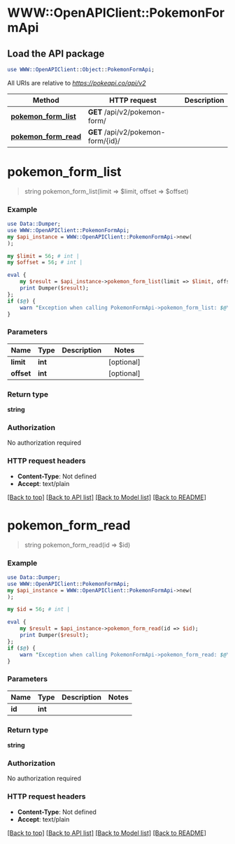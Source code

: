 # WWW::OpenAPIClient::PokemonFormApi

## Load the API package
```perl
use WWW::OpenAPIClient::Object::PokemonFormApi;
```

All URIs are relative to *https://pokeapi.co/api/v2*

Method | HTTP request | Description
------------- | ------------- | -------------
[**pokemon_form_list**](PokemonFormApi.md#pokemon_form_list) | **GET** /api/v2/pokemon-form/ | 
[**pokemon_form_read**](PokemonFormApi.md#pokemon_form_read) | **GET** /api/v2/pokemon-form/{id}/ | 


# **pokemon_form_list**
> string pokemon_form_list(limit => $limit, offset => $offset)



### Example
```perl
use Data::Dumper;
use WWW::OpenAPIClient::PokemonFormApi;
my $api_instance = WWW::OpenAPIClient::PokemonFormApi->new(
);

my $limit = 56; # int | 
my $offset = 56; # int | 

eval {
    my $result = $api_instance->pokemon_form_list(limit => $limit, offset => $offset);
    print Dumper($result);
};
if ($@) {
    warn "Exception when calling PokemonFormApi->pokemon_form_list: $@\n";
}
```

### Parameters

Name | Type | Description  | Notes
------------- | ------------- | ------------- | -------------
 **limit** | **int**|  | [optional] 
 **offset** | **int**|  | [optional] 

### Return type

**string**

### Authorization

No authorization required

### HTTP request headers

 - **Content-Type**: Not defined
 - **Accept**: text/plain

[[Back to top]](#) [[Back to API list]](../README.md#documentation-for-api-endpoints) [[Back to Model list]](../README.md#documentation-for-models) [[Back to README]](../README.md)

# **pokemon_form_read**
> string pokemon_form_read(id => $id)



### Example
```perl
use Data::Dumper;
use WWW::OpenAPIClient::PokemonFormApi;
my $api_instance = WWW::OpenAPIClient::PokemonFormApi->new(
);

my $id = 56; # int | 

eval {
    my $result = $api_instance->pokemon_form_read(id => $id);
    print Dumper($result);
};
if ($@) {
    warn "Exception when calling PokemonFormApi->pokemon_form_read: $@\n";
}
```

### Parameters

Name | Type | Description  | Notes
------------- | ------------- | ------------- | -------------
 **id** | **int**|  | 

### Return type

**string**

### Authorization

No authorization required

### HTTP request headers

 - **Content-Type**: Not defined
 - **Accept**: text/plain

[[Back to top]](#) [[Back to API list]](../README.md#documentation-for-api-endpoints) [[Back to Model list]](../README.md#documentation-for-models) [[Back to README]](../README.md)


